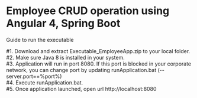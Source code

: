 # Employee CRUD operation using Angular 4, Spring Boot

Guide to run the executable

#1. Download and extract Executable_EmployeeApp.zip to your local folder.  
#2. Make sure Java 8 is installed in your system.  
#3. Application will run in port 8080. If this port is blocked in your corporate network, you can
   change port by updating runApplication.bat (--server.port==%port%)  
#4. Execute runApplication.bat.  
#5. Once application launched, open url http://localhost:8080
